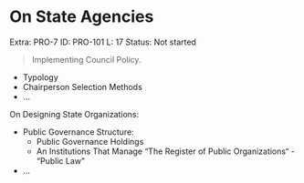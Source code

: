 # On State Agencies

Extra: PRO-7
ID: PRO-101
L: 17
Status: Not started

> Implementing Council Policy.
> 

- Typology
- Chairperson Selection Methods
- …

On Designing State Organizations:

- Public Governance Structure:
    - Public Governance Holdings
    - An Institutions That Manage “The Register of Public Organizations“ - “Public Law”
- …